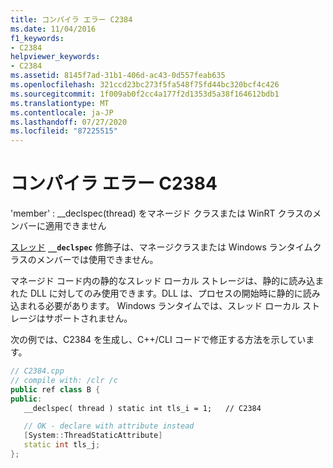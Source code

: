 ```yaml
---
title: コンパイラ エラー C2384
ms.date: 11/04/2016
f1_keywords:
- C2384
helpviewer_keywords:
- C2384
ms.assetid: 8145f7ad-31b1-406d-ac43-0d557feab635
ms.openlocfilehash: 321ccd23bc273f5fa548f75fd44bc320bcf4c426
ms.sourcegitcommit: 1f009ab0f2cc4a177f2d1353d5a38f164612bdb1
ms.translationtype: MT
ms.contentlocale: ja-JP
ms.lasthandoff: 07/27/2020
ms.locfileid: "87225515"
---
```

# <a name="compiler-error-c2384"></a>コンパイラ エラー C2384

'member' : __declspec(thread) をマネージド クラスまたは WinRT クラスのメンバーに適用できません

[スレッド](../../cpp/thread.md) **`__declspec`** 修飾子は、マネージクラスまたは Windows ランタイムクラスのメンバーでは使用できません。

マネージド コード内の静的なスレッド ローカル ストレージは、静的に読み込まれた DLL に対してのみ使用できます。DLL は、プロセスの開始時に静的に読み込まれる必要があります。 Windows ランタイムでは、スレッド ローカル ストレージはサポートされません。

次の例では、C2384 を生成し、C++/CLI コードで修正する方法を示しています。

```cpp
// C2384.cpp
// compile with: /clr /c
public ref class B {
public:
   __declspec( thread ) static int tls_i = 1;   // C2384

   // OK - declare with attribute instead
   [System::ThreadStaticAttribute]
   static int tls_j;
};
```
